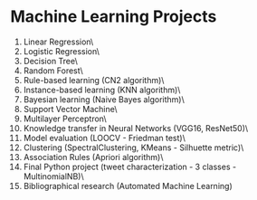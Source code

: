 # Machine Learning Projects

1. Linear Regression\
2. Logistic Regression\
3. Decision Tree\
4. Random Forest\
5. Rule-based learning (CN2 algorithm)\
6. Instance-based learning (KNN algorithm)\
7. Bayesian learning (Naive Bayes algorithm)\
8. Support Vector Machine\
9. Multilayer Perceptron\
10. Knowledge transfer in Neural Networks (VGG16, ResNet50)\
11. Model evaluation (LOOCV - Friedman test)\
12. Clustering (SpectralClustering, KMeans - Silhuette metric)\
13. Association Rules (Apriori algorithm)\
14. Final Python project (tweet characterization - 3 classes - MultinomialNB)\
15. Bibliographical research (Automated Machine Learning)
